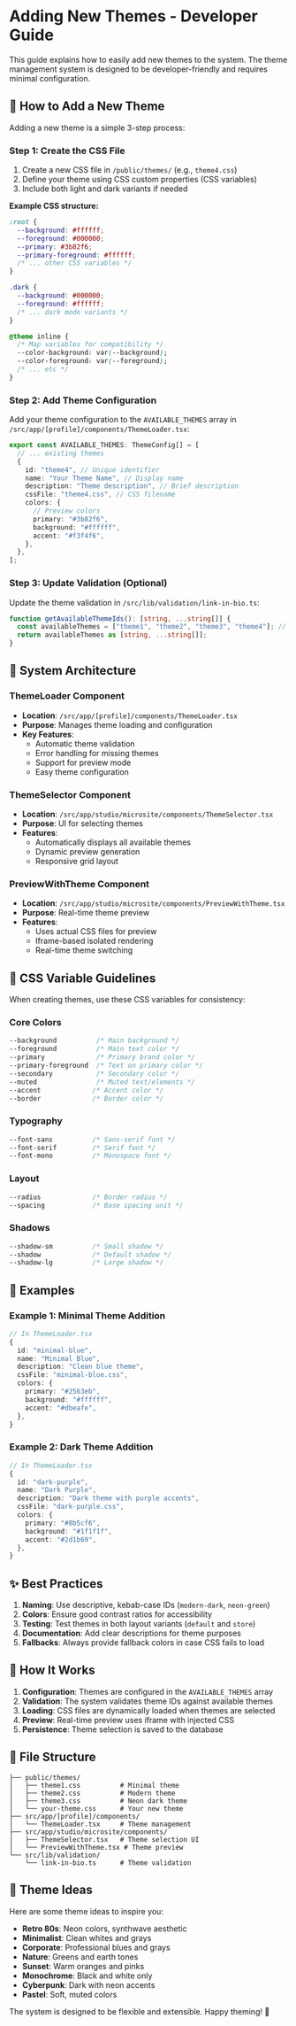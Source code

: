 # Adding New Themes - Developer Guide

This guide explains how to easily add new themes to the system. The theme management system is designed to be developer-friendly and requires minimal configuration.

## 🎨 How to Add a New Theme

Adding a new theme is a simple 3-step process:

### Step 1: Create the CSS File

1. Create a new CSS file in `/public/themes/` (e.g., `theme4.css`)
2. Define your theme using CSS custom properties (CSS variables)
3. Include both light and dark variants if needed

**Example CSS structure:**

```css
:root {
  --background: #ffffff;
  --foreground: #000000;
  --primary: #3b82f6;
  --primary-foreground: #ffffff;
  /* ... other CSS variables */
}

.dark {
  --background: #000000;
  --foreground: #ffffff;
  /* ... dark mode variants */
}

@theme inline {
  /* Map variables for compatibility */
  --color-background: var(--background);
  --color-foreground: var(--foreground);
  /* ... etc */
}
```

### Step 2: Add Theme Configuration

Add your theme configuration to the `AVAILABLE_THEMES` array in `/src/app/[profile]/components/ThemeLoader.tsx`:

```typescript
export const AVAILABLE_THEMES: ThemeConfig[] = [
  // ... existing themes
  {
    id: "theme4", // Unique identifier
    name: "Your Theme Name", // Display name
    description: "Theme description", // Brief description
    cssFile: "theme4.css", // CSS filename
    colors: {
      // Preview colors
      primary: "#3b82f6",
      background: "#ffffff",
      accent: "#f3f4f6",
    },
  },
];
```

### Step 3: Update Validation (Optional)

Update the theme validation in `/src/lib/validation/link-in-bio.ts`:

```typescript
function getAvailableThemeIds(): [string, ...string[]] {
  const availableThemes = ["theme1", "theme2", "theme3", "theme4"]; // Add your theme ID
  return availableThemes as [string, ...string[]];
}
```

## 🔧 System Architecture

### ThemeLoader Component

- **Location**: `/src/app/[profile]/components/ThemeLoader.tsx`
- **Purpose**: Manages theme loading and configuration
- **Key Features**:
  - Automatic theme validation
  - Error handling for missing themes
  - Support for preview mode
  - Easy theme configuration

### ThemeSelector Component

- **Location**: `/src/app/studio/microsite/components/ThemeSelector.tsx`
- **Purpose**: UI for selecting themes
- **Features**:
  - Automatically displays all available themes
  - Dynamic preview generation
  - Responsive grid layout

### PreviewWithTheme Component

- **Location**: `/src/app/studio/microsite/components/PreviewWithTheme.tsx`
- **Purpose**: Real-time theme preview
- **Features**:
  - Uses actual CSS files for preview
  - Iframe-based isolated rendering
  - Real-time theme switching

## 🎯 CSS Variable Guidelines

When creating themes, use these CSS variables for consistency:

### Core Colors

```css
--background          /* Main background */
--foreground          /* Main text color */
--primary             /* Primary brand color */
--primary-foreground  /* Text on primary color */
--secondary           /* Secondary color */
--muted               /* Muted text/elements */
--accent             /* Accent color */
--border             /* Border color */
```

### Typography

```css
--font-sans          /* Sans-serif font */
--font-serif         /* Serif font */
--font-mono          /* Monospace font */
```

### Layout

```css
--radius             /* Border radius */
--spacing            /* Base spacing unit */
```

### Shadows

```css
--shadow-sm          /* Small shadow */
--shadow             /* Default shadow */
--shadow-lg          /* Large shadow */
```

## 🚀 Examples

### Example 1: Minimal Theme Addition

```typescript
// In ThemeLoader.tsx
{
  id: "minimal-blue",
  name: "Minimal Blue",
  description: "Clean blue theme",
  cssFile: "minimal-blue.css",
  colors: {
    primary: "#2563eb",
    background: "#ffffff",
    accent: "#dbeafe",
  },
}
```

### Example 2: Dark Theme Addition

```typescript
// In ThemeLoader.tsx
{
  id: "dark-purple",
  name: "Dark Purple",
  description: "Dark theme with purple accents",
  cssFile: "dark-purple.css",
  colors: {
    primary: "#8b5cf6",
    background: "#1f1f1f",
    accent: "#2d1b69",
  },
}
```

## ✨ Best Practices

1. **Naming**: Use descriptive, kebab-case IDs (`modern-dark`, `neon-green`)
2. **Colors**: Ensure good contrast ratios for accessibility
3. **Testing**: Test themes in both layout variants (`default` and `store`)
4. **Documentation**: Add clear descriptions for theme purposes
5. **Fallbacks**: Always provide fallback colors in case CSS fails to load

## 🔄 How It Works

1. **Configuration**: Themes are configured in the `AVAILABLE_THEMES` array
2. **Validation**: The system validates theme IDs against available themes
3. **Loading**: CSS files are dynamically loaded when themes are selected
4. **Preview**: Real-time preview uses iframe with injected CSS
5. **Persistence**: Theme selection is saved to the database

## 📁 File Structure

```
├── public/themes/
│   ├── theme1.css          # Minimal theme
│   ├── theme2.css          # Modern theme
│   ├── theme3.css          # Neon dark theme
│   └── your-theme.css      # Your new theme
├── src/app/[profile]/components/
│   └── ThemeLoader.tsx     # Theme management
├── src/app/studio/microsite/components/
│   ├── ThemeSelector.tsx   # Theme selection UI
│   └── PreviewWithTheme.tsx # Theme preview
└── src/lib/validation/
    └── link-in-bio.ts      # Theme validation
```

## 🎨 Theme Ideas

Here are some theme ideas to inspire you:

- **Retro 80s**: Neon colors, synthwave aesthetic
- **Minimalist**: Clean whites and grays
- **Corporate**: Professional blues and grays
- **Nature**: Greens and earth tones
- **Sunset**: Warm oranges and pinks
- **Monochrome**: Black and white only
- **Cyberpunk**: Dark with neon accents
- **Pastel**: Soft, muted colors

The system is designed to be flexible and extensible. Happy theming! 🎨
